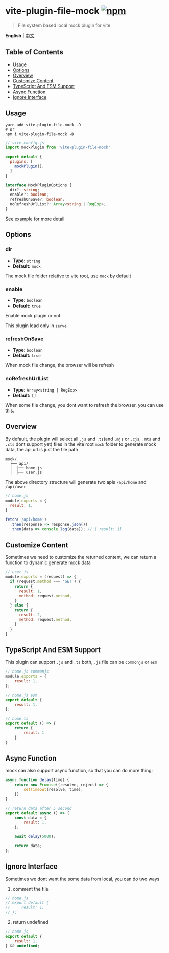 # vite-plugin-file-mock [![npm](https://img.shields.io/npm/v/vite-plugin-file-mock.svg)](https://npmjs.com/package/vite-plugin-file-mock)

> File system based local mock plugin for vite

**English** | [中文](./README.zh_CN.md)

## Table of Contents

-   [Usage](#usage)
-   [Options](#options)
-   [Overview](#overview)
-   [Customize Content](#customize-content)
-   [TypeScript And ESM Support](#typescript-and-esm-support)
-   [Async Function](#async-function)
-   [Ignore Interface](#ignore-interface)

## Usage

```shell
yarn add vite-plugin-file-mock -D
# or
npm i vite-plugin-file-mock -D
```

```js
// vite.config.js
import mockPlugin from 'vite-plugin-file-mock'

export default {
  plugins: [
    mockPlugin(),
  ]
}
```

```ts
interface MockPluginOptions {
  dir?: string;
  enable?: boolean;
  refreshOnSave?: boolean;
  noRefreshUrlList?: Array<string | RegExp>;
}
```
See [example](./example/) for more detail

## Options
### dir
- **Type:** `string`
- **Default:** `mock`

The mock file folder relative to vite root, use `mock` by default

### enable
- **Type:** `boolean`
- **Default:** `true`

Enable mock plugin or not.

This plugin load only in `serve`

### refreshOnSave
- **Type:** `boolean`
- **Default:** `true`

When mock file change, the browser will be refresh

### noRefreshUrlList

-   **Type:** `Array<string | RegExp>`
-   **Default:** `[]`

When some file change, you dont want to refresh the browser, you can use this.

## Overview

By default, the plugin will select all `.js` and `.ts`(and `.mjs` or `.cjs`, `.mts` and `.cts` dont support yet) files in the vite root `mock` folder to generate mock data, the api url is just the file path

```
mock/
  ├── api/
  │  ├── home.js
  │  ├── user.js
```
The above directory structure will generate two apis `/api/home` and `/api/user`

```js
// home.js
module.exports = {
  result: 1,
}
```
```js
fetch('/api/home')
  .then(response => response.json())
  .then(data => console.log(data)); // { result: 1}
```

## Customize Content
Sometimes we need to customize the returned content, we can return a function to dynamic generate mock data
```js
// user.js
module.exports = (request) => {
  if (request.method === 'GET') {
    return {
      result: 1,
      method: request.method,
    }
  } else {
    return {
      result: 2,
      method: request.method,
    }
  }
}
```

## TypeScript And ESM Support

This plugin can support `.js` and `.ts` both, `.js` file can be `commonjs` or `esm`

```js
// home.js commonjs
module.exports = {
    result: 1,
};
```

```js
// home.js esm
export default {
    result: 1,
};
```

```js
// home.ts
export default () => {
    return {
        result: 1
    }
}
```

## Async Function

mock can also support async function, so that you can do more thing;

```js
async function delay(time) {
    return new Promise((resolve, reject) => {
        setTimeout(resolve, time);
    });
}

// return data after 5 second
export default async () => {
    const data = {
        result: 1,
    };

    await delay(5000);

    return data;
};
```

## Ignore Interface

Sometimes we dont want the some data from local, you can do two ways

1. comment the file

```js
// home.js
// export default {
//     result: 1,
// };
```

2. return undefined

```js
// home.js
export default {
    result: 1,
} && undefined;
```

